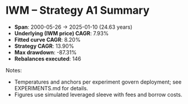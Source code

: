 # IWM – Strategy A1 Summary

- **Span**: 2000-05-26 → 2025-01-10 (24.63 years)
- **Underlying (IWM price) CAGR**: 7.93%
- **Fitted curve CAGR**: 8.20%
- **Strategy CAGR**: 13.90%
- **Max drawdown**: -87.31%
- **Rebalances executed**: 146

Notes:

- Temperatures and anchors per experiment govern deployment; see EXPERIMENTS.md for details.
- Figures use simulated leveraged sleeve with fees and borrow costs.
